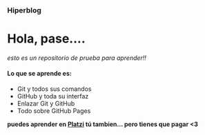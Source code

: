 ### Hiperblog
# Hola, pase....
*esto es un repositorio de prueba para aprender!!*


#### Lo que se aprende es: 
- Git y todos sus comandos
- GitHub y toda su interfaz
- Enlazar Git y GitHub
- Todo sobre GitHub Pages




**puedes aprender en [Platzi](http://platzi "Platzi") tú tambien... pero tienes que pagar <3**